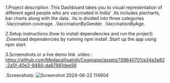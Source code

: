 1.Project description
.This Dashboard takes you to visual representation of different aged people who are vaccinated in India'
.Its includes piecharts, bar charts along with the data.
.Its is divided into three categories
.Vaccination coverage.
.VaccinationByGender.
.VaccinationByAge.


2.Setup instructions (how to install dependencies and run the project)
.Download dependencies by running npm install
.Start up the app using npm start




3.Screenshots or a live demo link
.video : https://github.com/Medapallisatish/Cowinapp/assets/139640701/a34a3a92-2a5f-40e2-8480-da67981dee56

.Screenshots: ![Screenshot 2024-06-22 114904](https://github.com/Medapallisatish/Cowinapp/assets/139640701/c1c09565-543a-4d1e-8a49-b37f0c9eafc3)

